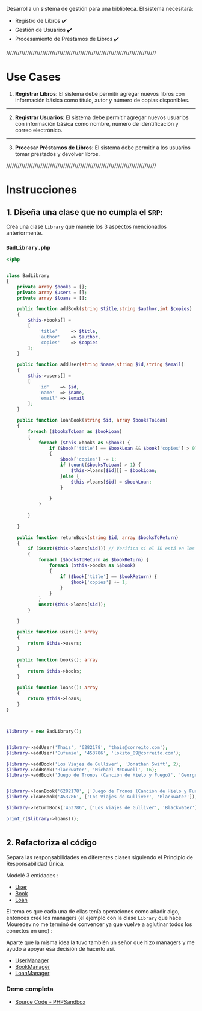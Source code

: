 

Desarrolla un sistema de gestión para una biblioteca. El sistema necesitará:
 * Registro de Libros ✔️
 * Gestión de Usuarios ✔️
 * Procesamiento de Préstamos de Libros ✔️

   
///////////////////////////////////////////////////////////////////////////////
# Use Cases
1. __Registrar Libros__: El sistema debe permitir agregar nuevos libros con información básica como título, autor y número de copias disponibles.
 -------------------------------------------------------------------------------
2. __Registrar Usuarios__: El sistema debe permitir agregar nuevos usuarios con información básica como nombre, número de identificación y correo electrónico.
 -------------------------------------------------------------------------------
3. __Procesar Préstamos de Libros__: El sistema debe permitir a los usuarios tomar prestados y devolver libros.

///////////////////////////////////////////////////////////////////////////////
# Instrucciones
## 1. Diseña una clase que no cumpla el `SRP`:

Crea una clase `Library` que maneje los 3 aspectos mencionados anteriormente.


### `BadLibrary.php`
``` php
<?php


class BadLibrary
{
    private array $books = [];
    private array $users = [];
    private array $loans = [];

    public function addBook(string $title,string $author,int $copies)
    {
        $this->books[] = 
        [
            'title'     => $title,
            'author'    => $author, 
            'copies'    => $copies
        ];
    }

    public function addUser(string $name,string $id,string $email)
    {
        $this->users[] = 
        [
            'id'    => $id,
            'name'  => $name, 
            'email' => $email
        ];
    }

    public function loanBook(string $id, array $booksToLoan) 
    {
        foreach ($booksToLoan as $bookLoan) 
        {
            foreach ($this->books as &$book) {
                if ($book['title'] == $bookLoan && $book['copies'] > 0) 
                {
                    $book['copies'] -= 1;
                    if (count($booksToLoan) > 1) {
                        $this->loans[$id][] = $bookLoan; 
                    }else {
                        $this->loans[$id] = $bookLoan; 
                    }
                    
                }
            }
              
        }
        
    }

    public function returnBook(string $id, array $booksToReturn) 
    {
        if (isset($this->loans[$id])) // Verifica si el ID está en los préstamos
        {
            foreach ($booksToReturn as $bookReturn) {
                foreach ($this->books as &$book) 
                {
                    if ($book['title'] == $bookReturn) {
                        $book['copies'] += 1;
                    }
                }
            }
            unset($this->loans[$id]);
        }

    }

    public function users(): array
    {
        return $this->users;    
    }
    
    public function books(): array
    {
        return $this->books;    
    }

    public function loans(): array
    {
        return $this->loans;    
    }
}



$library = new BadLibrary();


$library->addUser('Thais', '6282178', 'thais@correito.com');
$library->addUser('Eufemio', '453786', 'lokito_89@correito.com');

$library->addBook('Los Viajes de Gulliver', 'Jonathan Swift', 2);
$library->addBook('Blackwater', 'Michael McDowell', 16);
$library->addBook('Juego de Tronos (Canción de Hielo y Fuego)', 'George R.R. Martin', 20);


$library->loanBook('6282178', ['Juego de Tronos (Canción de Hielo y Fuego)']);
$library->loanBook('453786', ['Los Viajes de Gulliver', 'Blackwater']);

$library->returnBook('453786', ['Los Viajes de Gulliver', 'Blackwater']);

print_r($library->loans());



```
## 2. Refactoriza el código

Separa las responsabilidades en diferentes clases siguiendo el Principio de Responsabilidad Única.

Modelé 3 entidades : 
- [User](https://github.com/thaishdz/mastering-php/blob/main/SOLID/Single%20Responsability/Kata/User.php)
- [Book](https://github.com/thaishdz/mastering-php/blob/main/SOLID/Single%20Responsability/Kata/Book.php)
- [Loan](https://github.com/thaishdz/mastering-php/blob/main/SOLID/Single%20Responsability/Kata/Loan.php)


El tema es que cada una de ellas tenía operaciones como añadir algo, entonces creé los managers (el ejemplo con la clase `Library` que hace Mouredev no me terminó de convencer ya que vuelve a aglutinar todos los conextos en uno) :

Aparte que la misma idea la tuvo también un señor que hizo managers y me ayudó a apoyar esa decisión de hacerlo así.

- [UserManager]()
- [BookManager]()
- [LoanManager](https://github.com/thaishdz/mastering-php/blob/main/SOLID/Single%20Responsability/Kata/LoanManager.md)


### Demo completa

- [Source Code - PHPSandbox](https://phpsandbox.io/n/solid-single-responsability-54psx)
